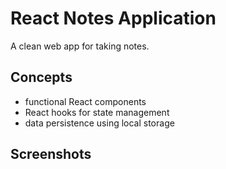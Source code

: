 # React Notes Application

A clean web app for taking notes.

## Concepts

- functional React components
- React hooks for state management
- data persistence using local storage

## Screenshots

